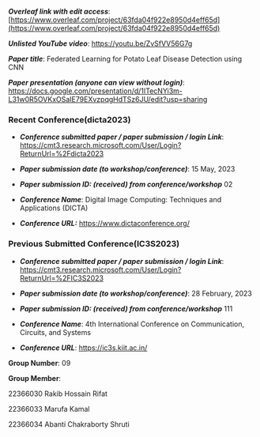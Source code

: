 
***Overleaf link with edit access***:
[https://www.overleaf.com/project/63fda04f922e8950d4eff65d](https://www.overleaf.com/project/63fda04f922e8950d4eff65d)

***Unlisted YouTube video***:
https://youtu.be/ZvSfVV56G7g

***Paper title***:
Federated Learning for Potato Leaf Disease Detection using CNN

***Paper presentation (anyone can view without login)***:
https://docs.google.com/presentation/d/1ITecNYi3m-L31w0R5OVKxOSaIE79EXvzpqgHdTSz6JU/edit?usp=sharing

### Recent Conference(dicta2023) 

- ***Conference submitted paper / paper submission / login Link***:
https://cmt3.research.microsoft.com/User/Login?ReturnUrl=%2Fdicta2023

- ***Paper submission date (to workshop/conference)***:
15 May, 2023

- ***Paper submission ID: (received) from conference/workshop***
02

- ***Conference Name***:
Digital Image Computing: Techniques and Applications (DICTA)

- ***Conference URL:***
https://www.dictaconference.org/

### Previous Submitted Conference(IC3S2023) 

- ***Conference submitted paper / paper submission / login Link***:
https://cmt3.research.microsoft.com/User/Login?ReturnUrl=%2FIC3S2023

- ***Paper submission date (to workshop/conference)***:
28 February, 2023

- ***Paper submission ID: (received) from conference/workshop***
111

- ***Conference Name***:
4th International Conference on Communication, Circuits, and Systems

- ***Conference URL***:
https://ic3s.kiit.ac.in/


**Group Number**:
09

**Group Member**: 

22366030  Rakib Hossain Rifat

22366033  Marufa Kamal

22366034  Abanti Chakraborty Shruti
